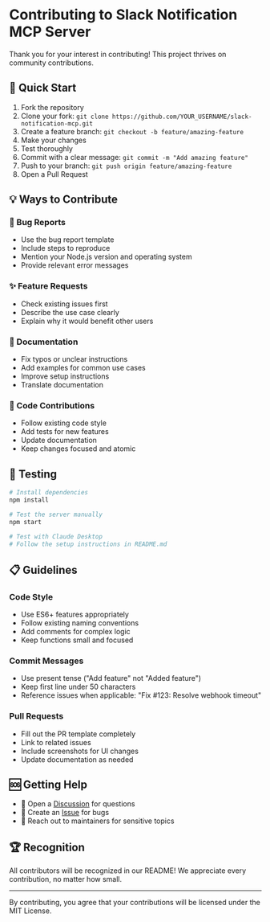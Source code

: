 # Contributing to Slack Notification MCP Server

Thank you for your interest in contributing! This project thrives on community contributions.

## 🚀 Quick Start

1. Fork the repository
2. Clone your fork: `git clone https://github.com/YOUR_USERNAME/slack-notification-mcp.git`
3. Create a feature branch: `git checkout -b feature/amazing-feature`
4. Make your changes
5. Test thoroughly
6. Commit with a clear message: `git commit -m "Add amazing feature"`
7. Push to your branch: `git push origin feature/amazing-feature`
8. Open a Pull Request

## 💡 Ways to Contribute

### 🐛 Bug Reports
- Use the bug report template
- Include steps to reproduce
- Mention your Node.js version and operating system
- Provide relevant error messages

### ✨ Feature Requests
- Check existing issues first
- Describe the use case clearly
- Explain why it would benefit other users

### 📝 Documentation
- Fix typos or unclear instructions
- Add examples for common use cases
- Improve setup instructions
- Translate documentation

### 🔧 Code Contributions
- Follow existing code style
- Add tests for new features
- Update documentation
- Keep changes focused and atomic

## 🧪 Testing

```bash
# Install dependencies
npm install

# Test the server manually
npm start

# Test with Claude Desktop
# Follow the setup instructions in README.md
```

## 📋 Guidelines

### Code Style
- Use ES6+ features appropriately
- Follow existing naming conventions
- Add comments for complex logic
- Keep functions small and focused

### Commit Messages
- Use present tense ("Add feature" not "Added feature")
- Keep first line under 50 characters
- Reference issues when applicable: "Fix #123: Resolve webhook timeout"

### Pull Requests
- Fill out the PR template completely
- Link to related issues
- Include screenshots for UI changes
- Update documentation as needed

## 🆘 Getting Help

- 💬 Open a [Discussion](https://github.com/Zavdielx89/slack-notification-mcp/discussions) for questions
- 🐛 Create an [Issue](https://github.com/Zavdielx89/slack-notification-mcp/issues) for bugs
- 📧 Reach out to maintainers for sensitive topics

## 🏆 Recognition

All contributors will be recognized in our README! We appreciate every contribution, no matter how small.

---

By contributing, you agree that your contributions will be licensed under the MIT License.
